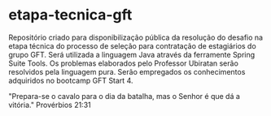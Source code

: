 # etapa-tecnica-gft
Repositório criado para disponibilização pública da resolução do desafio na etapa técnica do processo de seleção para contratação de estagiários do grupo GFT. Será utilizada a linguagem Java através da ferramente Spring Suite Tools. Os problemas elaborados pelo Professor Ubiratan serão resolvidos pela linguagem pura. Serão empregados os conhecimentos adquiridos no bootcamp GFT Start 4.

"Prepara-se o cavalo para o dia da batalha, mas o Senhor é que dá a vitória." Provérbios 21:31
